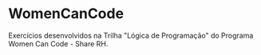 # WomenCanCode

Exercícios desenvolvidos na Trilha "Lógica de Programação" do Programa Women Can Code - Share RH.

